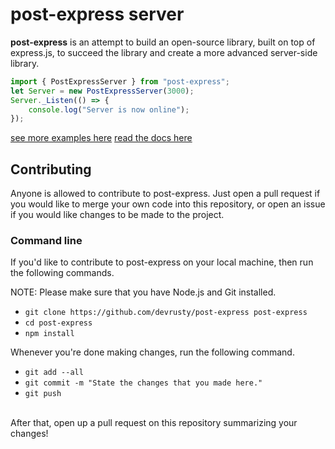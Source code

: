 # post-express server
<b>post-express</b> is an attempt to build an open-source library, built on top of express.js, to succeed the library and create a more advanced server-side library.

```ts
import { PostExpressServer } from "post-express";
let Server = new PostExpressServer(3000);
Server._Listen(() => {
    console.log("Server is now online");
});
```
<a href="/docs/examples">see more examples here</a>
<a href="/docs">read the docs here</a>

## Contributing
Anyone is allowed to contribute to post-express. Just open a pull request if you would like to merge your own code into this repository, or open an issue if you would like changes to be made to the project.

### Command line
If you'd like to contribute to post-express on your local machine, then run the following commands.

NOTE: Please make sure that you have Node.js and Git installed.

* `git clone https://github.com/devrusty/post-express post-express`
* `cd post-express`
* `npm install`

Whenever you're done making changes, run the following command.
* `git add --all`
* `git commit -m "State the changes that you made here."`
* `git push`
<br>
After that, open up a pull request on this repository summarizing your changes!
